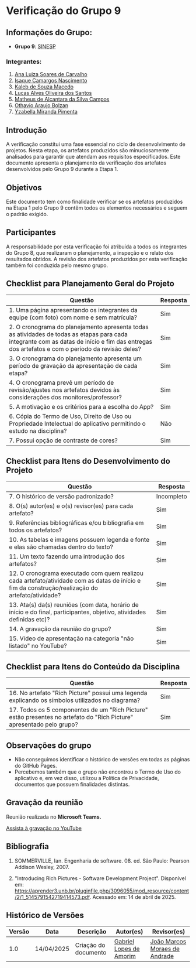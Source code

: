 # Verificação do Grupo 9

## Informações do Grupo:

- **Grupo 9**: [SINESP](https://github.com/Requisitos-de-Software/2025.1-Sinesp)

### Integrantes:
1. [Ana Luiza Soares de Carvalho](https://github.com/Ana-Luiza-SC)
2. [Isaque Camargos Nascimento](https://github.com/isaqzin)
3. [Kaleb de Souza Macedo](https://github.com/kalebmacedo)
4. [Lucas Alves Oliveira dos Santos](https://github.com/LucasAlves71)
5. [Matheus de Alcantara da Silva Campos](https://github.com/matheusdealcantara)
6. [Othavio Araujo Bolzan](https://github.com/bolzanMGB)
7. [Yzabella Miranda Pimenta](https://github.com/redjsun)

## Introdução

A verificação constitui uma fase essencial no ciclo de desenvolvimento de projetos. Nesta etapa, os artefatos produzidos são minuciosamente analisados para garantir que atendam aos requisitos especificados. Este documento apresenta o planejamento da verificação dos artefatos desenvolvidos pelo Grupo 9 durante a Etapa 1.

## Objetivos

Este documento tem como finalidade verificar se os artefatos produzidos na Etapa 1 pelo Grupo 9 contêm todos os elementos necessários e seguem o padrão exigido.
## Participantes

A responsabilidade por esta verificação foi atribuída a todos os integrantes do Grupo 8, que realizaram o planejamento, a inspeção e o relato dos resultados obtidos. A revisão dos artefatos produzidos por esta verificação também foi conduzida pelo mesmo grupo.

## Checklist para Planejamento Geral do Projeto

| Questão | Resposta |
|---------|----------|
| 1. Uma página apresentando os integrantes da equipe (com foto) com nome e sem matrícula? | Sim |
| 2. O cronograma do planejamento apresenta todas as atividades de todas as etapas para cada integrante com as datas de início e fim das entregas dos artefatos e com o período da revisão deles? | Sim |
| 3. O cronograma do planejamento apresenta um período de gravação da apresentação de cada etapa? | Sim |
| 4. O cronograma prevê um período de revisão/ajustes nos artefatos devidos às considerações dos monitores/professor? | Sim |
| 5. A motivação e os critérios para a escolha do App? | Sim |
| 6. Cópia do Termo de Uso, Direito de Uso ou Propriedade Intelectual do aplicativo permitindo o estudo na disciplina? | Não |
| 7. Possui opção de contraste de cores? | Sim |

## Checklist para Itens do Desenvolvimento do Projeto

| Questão | Resposta |
|---------|----------|
| 7. O histórico de versão padronizado? | Incompleto |
| 8. O(s) autor(es) e o(s) revisor(es) para cada artefato? | Sim |
| 9. Referências bibliográficas e/ou bibliografia em todos os artefatos? | Sim |
| 10. As tabelas e imagens possuem legenda e fonte e elas são chamadas dentro do texto? | Sim |
| 11. Um texto fazendo uma introdução dos artefatos? | Sim |
| 12. O cronograma executado com quem realizou cada artefato/atividade com as datas de início e fim da construção/realização do artefato/atividade? | Sim |
| 13. Ata(s) da(s) reuniões (com data, horário de início e do final, participantes, objetivo, atividades definidas etc)? | Sim |
| 14. A gravação da reunião do grupo? | Sim |
| 15. Vídeo de apresentação na categoria "não listado" no YouTube? | Sim |

## Checklist para Itens do Conteúdo da Disciplina

| Questão | Resposta |
|---------|----------|
| 16. No artefato "Rich Picture" possui uma legenda explicando os símbolos utilizados no diagrama? | Sim |
| 17. Todos os 5 componentes de um "Rich Picture" estão presentes no artefato do "Rich Picture" apresentado pelo grupo? | Sim |

## Observações do grupo

- Não conseguimos identificar o histórico de versões em todas as páginas do GitHub Pages.
- Percebemos também que o grupo não encontrou o Termo de Uso do aplicativo e, em vez disso, utilizou a Política de Privacidade, documentos que possuem finalidades distintas.
## Gravação da reunião

Reunião realizada no **Microsoft Teams.**

[Assista à gravação no YouTube](https://youtu.be/5b8SrFMpjB8)


## Bibliografia

1. SOMMERVILLE, Ian. Engenharia de software. 08. ed. São Paulo: Pearson Addison Wesley, 2007.

2. "Introducing Rich Pictures - Software Development Project". Disponível em: https://aprender3.unb.br/pluginfile.php/3096055/mod_resource/content/2/1_5145791542719414573.pdf. Acessado em: 14 de abril de 2025.

## Histórico de Versões

| Versão | Data | Descrição | Autor(es) | Revisor(es) |
|--------|------|-----------|-----------|------------|
| 1.0 | 14/04/2025 | Criação do documento | [Gabriel Lopes de Amorim](https://github.com/BrzGab) | [João Marcos Moraes de Andrade](https://github.com/JJOAOMARCOSS) |